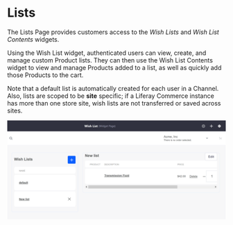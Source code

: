 # Lists

The Lists Page provides customers access to the _Wish Lists_ and _Wish List Contents_ widgets.

Using the Wish List widget, authenticated users can view, create, and manage custom Product lists. They can then use the Wish List Contents widget to view and manage Products added to a list, as well as quickly add those Products to the cart.

Note that a default list is automatically created for each user in a Channel. Also, lists are scoped to be **site** specific; if a Liferay Commerce instance has more than one store site, wish lists are not transferred or saved across sites.

![Wish List widget](./lists/images/01.png)
